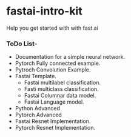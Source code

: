 # fastai-intro-kit
Help you get started with with fast.ai

### ToDo List- 

  - Documentation for a simple neural network.
  - Pytorch Fully connected example.
  - Pytroch Convolution Example.
  - Fastai Template.
      - Fastai multilabel classification.
      - Fasti multiclass classification.
      - Fastai Columnar data model.
      - Fastai Language model.
  - Python Advanced
  - Pytorch Advanced
  - Fastai Resnet Implementation.
  - Pytorch Resnet Implementation.
  
